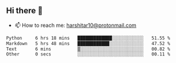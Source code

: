 ## Hi there 👋
- 📫 How to reach me: harshitar10@protonmail.com  
<!--START_SECTION:waka-->

```txt
Python     6 hrs 18 mins   █████████████░░░░░░░░░░░░   51.55 %
Markdown   5 hrs 48 mins   ████████████░░░░░░░░░░░░░   47.52 %
Text       6 mins          ▒░░░░░░░░░░░░░░░░░░░░░░░░   00.82 %
Other      0 secs          ░░░░░░░░░░░░░░░░░░░░░░░░░   00.11 %
```

<!--END_SECTION:waka-->

<!--
**hharshitarora/hharshitarora** is a ✨ _special_ ✨ repository because its `README.md` (this file) appears on your GitHub profile.

Here are some ideas to get you started:

- 🔭 I’m currently working on ...
- 🌱 I’m currently learning ...
- 👯 I’m looking to collaborate on ...
- 🤔 I’m looking for help with ...
- 💬 Ask me about ...
- 📫 How to reach me: ...
- 😄 Pronouns: ...
- ⚡ Fun fact: ...
-->
